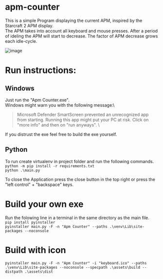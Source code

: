 # apm-counter

This is a simple Program displaying the current APM, inspired by the Starcraft 2 APM display. \
The APM takes into account all keyboard and mouse presses. After a period of ideling the APM will start to decrease. The factor of APM decrease grows each idle-cycle.

![image](https://user-images.githubusercontent.com/31525324/171631271-fb5d0dc3-fed3-4647-b994-d37ff9f1134e.png)


# Run instructions:
## Windows
Just run the "Apm Counter.exe". \
Windows might warn you with the following message:\
> Microsoft Defender SmartScreen prevented an unrecognized app from starting. Running this app might put your PC at risk.
Click on "more info" and then on "run anyways". \

If you distrust the exe feel free to build the exe yourself.
## Python
To run create virtualenv in project folder and run the following commands. \
`python -m pip install -r requirements.txt` \
`python .\main.py` 

To close the Application press the close button in the top right or press the "left control" + "backspace" keys.

# Build your own exe 
Run the folowing line in a terminal in the same directory as the main file. \
`pip install pyinstaller` \
`pyinstaller main.py -F -n "Apm Counter" --paths .\venv\Lib\site-packages --noconsole`


# Build with icon
`pyinstaller main.py -F -n "Apm Counter" -i "keyboard.ico" --paths .\venv\Lib\site-packages --noconsole --specpath .\assets\build --distpath .\assets\dist`

